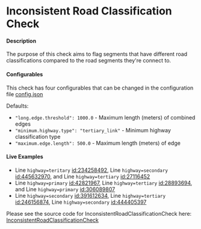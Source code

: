 # Inconsistent Road Classification Check

#### Description

The purpose of this check aims to flag segments that have different road classifications compared to the road segments they're connect to.

#### Configurables

This check has four configurables that can be changed in the configuration file [config.json](../../config/configuration.json)

Defaults:
- ```"long.edge.threshold": 1000.0``` - Maximum length (meters) of combined edges
- ```"minimum.highway.type": "tertiary_link"``` - Minimum highway classification type
- ```"maximum.edge.length": 500.0``` - Maximum length (meters) of edge

#### Live Examples
- Line ```highway=teritary``` [id:234258492](https://www.openstreetmap.org/way/234258492), Line ```highway=secondary``` [id:445632970](https://www.openstreetmap.org/way/445632970), and Line ```highway=tertiary``` [id:27116452](https://www.openstreetmap.org/way/27116452)
- Line ```highway=primary``` [id:42821967](https://www.openstreetmap.org/way/42821967), Line ```highway=tertiary``` [id:28893694](https://www.openstreetmap.org/way/28893694), and Line ```highway=primary``` [id:306089807](https://www.openstreetmap.org/way/306089807)
- Line ```highway=secondary``` [id:391612634](https://www.openstreetmap.org/way/391612634), Line ```highway=tertiary``` [id:246156874](https://www.openstreetmap.org/way/246156874), Line ```highway=secondary``` [id:444405397](https://www.openstreetmap.org/way/444405397)

Please see the source code for InconsistentRoadClassificationCheck here: [InconsistentRoadClassificationCheck](../../src/main/java/org/openstreetmap/atlas/checks/validation/linear/edges/InconsistentRoadClassificationCheck.java)
